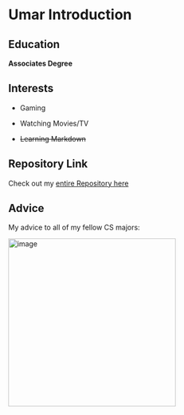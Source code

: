 # Umar Introduction 

## Education

**Associates Degree**

## Interests

- Gaming

- Watching Movies/TV

- ~~Learning Markdown~~

## Repository Link

Check out my [entire Repository here](https://github.com/UKCSD/CSE-110-Lab-Week-1)

## Advice

My advice to all of my fellow CS majors:

<img width="336" alt="image" src="https://github.com/UKCSD/CSE-110-Lab-Week-1/assets/147003715/8cb4d454-e6c6-47e8-aff8-771af58cc84c">





